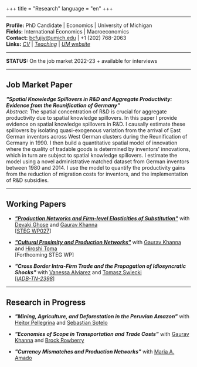 
+++
title = "Research"
language = "en"
+++

---

**Profile:** PhD Candidate | Economics | University of Michigan \
**Fields:** International Economics | Macroeconomics \
**Contact:** bcfujiy@umich.edu | +1 (202) 768-2063 \
**Links:** [*CV*](https://www.dropbox.com/s/cdmddl2g2a669b6/CV_BCF.pdf?dl=0) | [*Teaching*](https://www.dropbox.com/s/5kv62xiba64c0sl/TeachEval_BCF.pdf?dl=0) | [*UM website*](https://prod.lsa.umich.edu/econ/people/phd-students/brian-cevallos-fujiy.html)

---

**STATUS:** On the job market 2022-23 + available for interviews

---

## Job Market Paper
***"Spatial Knowledge Spillovers in R&D and Aggregate Productivity: Evidence from the Reunification of Germany"*** \
*Abstract:* The spatial concentration of R&D is crucial for aggregate productivity due to spatial knowledge spillovers. In this paper I provide evidence on spatial knowledge spillovers in R&D. I causally estimate these spillovers by isolating quasi-exogenous variation from the arrival of East German inventors across West German clusters during the Reunification of Germany in 1990. I then build a quantitative spatial model of innovation where the quality of tradable goods is determined by inventors' innovations, which in turn are subject to spatial knowledge spillovers. I estimate the model using a novel administrative matched dataset from German inventors between 1980 and 2014. I use the model to quantify the productivity gains from the reduction of migration costs for inventors, and the implementation of R&D subsidies.



---

## Working Papers

* ***["Production Networks and Firm-level Elasticities of Substitution"](https://www.dropbox.com/s/3rl5kojr4cwhmld/Draft_V4.pdf?dl=0)*** with [Devaki Ghose](https://sites.google.com/view/devakighose/home) and [Gaurav Khanna](https://www.econgaurav.com/) \
[[STEG WP027](https://steg.cepr.org/sites/default/files/2022-09/WP027%20CevallosFujiyGhoseKhanna%20ProductionNetworksAndFirmLevelElasticitiesOfSubstitution_0.pdf)]

* ***["Cultural Proximity and Production Networks"](https://drive.google.com/file/d/1eaFd6PRM7CWm5YwaDeOplfyXrMLEQFw1/view?usp=sharing)*** with [Gaurav Khanna](https://www.econgaurav.com/) and [Hiroshi Toma](https://hiroshitoma.github.io/) \
[Forthcoming STEG WP]

* ***"Cross Border Intra-Firm Trade and the Propagation of Idiosyncratic Shocks"*** with [Vanessa Alviarez](http://www.vanessaalviarezubc.com/) and [Tomasz Swiecki](https://sites.google.com/site/tomaszswiecki/) \
[[*IADB-TN-2398*](https://publications.iadb.org/publications/english/document/Cross-Border-Intra-Firm-Trade-and-the-Propagation-of-Idiosyncratic-Shocks-A-New-Dataset.pdf)]

---

## Research in Progress

* ***"Mining, Agriculture, and Deforestation in the Peruvian Amazon"*** with [Heitor Pellegrina](https://sites.google.com/site/heitorpellegrina/) and [Sebastian Sotelo](http://www-personal.umich.edu/~ssotelo/)

* ***"Economies of Scope in Transportation and Trade Costs"*** with [Gaurav Khanna](https://www.econgaurav.com/) and [Brock Rowberry](https://lsa.umich.edu/econ/people/phd-students/brock-rowberry.html)

* ***"Currency Mismatches and Production Networks"*** with [Maria A. Amado](https://sites.google.com/view/mariaalejandraamado/p%C3%A1gina-principal)